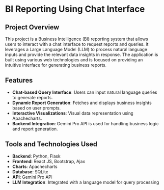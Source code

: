 # BI Reporting Using Chat Interface

## Project Overview
This project is a Business Intelligence (BI) reporting system that allows users to interact with a chat interface to request reports and queries. It leverages a Large Language Model (LLM) to process natural language inputs and provide the relevant data insights in response. The application is built using various web technologies and is focused on providing an intuitive interface for generating business reports.

## Features
- **Chat-based Query Interface**: Users can input natural language queries to generate reports.
- **Dynamic Report Generation**: Fetches and displays business insights based on user prompts.
- **Interactive Visualizations**: Visual data representation using Apachecharts.
- **Backend Integration**: Gemini Pro API is used for handling business logic and report generation.

## Tools and Technologies Used
- **Backend**: Python, Flask
- **Frontend**: React JS, Bootstrap, Ajax
- **Charts**: Apachecharts
- **Database**: SQLite
- **API**: Gemini Pro API
- **LLM Integration**: Integrated with a language model for query processing


